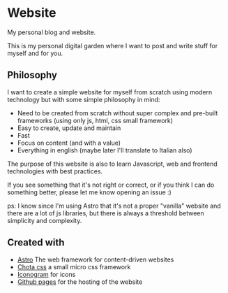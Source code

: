 # Website

My personal blog and website.

This is my personal digital garden where I want to post and write stuff for myself and for you.

## Philosophy

I want to create a simple website for myself from scratch using modern technology but with some simple philosophy in mind:

- Need to be created from scratch without super complex and pre-built frameworks (using only js, html, css small framework)
- Easy to create, update and maintain
- Fast
- Focus on content (and with a value)
- Everything in english (maybe later I'll translate to Italian also)

The purpose of this website is also to learn Javascript, web and frontend technologies with best practices.

If you see something that it's not right or correct, or if you think I can do something better, please let me know opening an issue :)

ps: I know since I'm using Astro that it's not a proper "vanilla" website and there are a lot of js libraries, but there is always a threshold between simplicity and complexity.

## Created with

- [Astro](https://docs.astro.build/) The web framework for content-driven websites
- [Chota css](https://jenil.github.io/chota/#!) a small micro css framework
- [Iconogram](https://icongr.am/) for icons
- [Github pages](https://pages.github.com/) for the hosting of the website